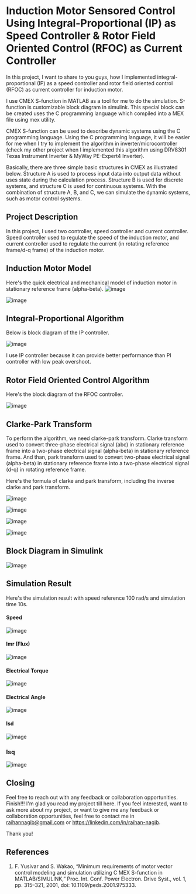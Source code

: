 # Induction Motor Sensored Control Using Integral-Proportional (IP) as Speed Controller & Rotor Field Oriented Control (RFOC) as Current Controller

In this project, I want to share to you guys, how I implemented integral-proportional (IP) as a speed controller and rotor field oriented control (RFOC) as current controller for induction motor. 

I use CMEX S-function in MATLAB as a tool for me to do the simulation. S-function is customizable block diagram in simulink. This special block can be created uses the C programming language which compiled into a MEX file using mex utility.

CMEX S-function can be used to describe dynamic systems using the C programming language. Using the C programming language, it will be easier for me when I try to implement the algorithm in inverter/microcontroller (check my other project when I implemented this algorithm using DRV8301 Texas Instrument Inverter & MyWay PE-Expert4 Inverter).

Basically, there are three simple basic structures in CMEX as illustrated below.
Structure A is used to process input data into output data without uses state during the calculation process. Structure B is used for discrete systems, and structure C is used for continuous systems. With the combination of structure A, B, and C, we can simulate the dynamic systems, such as motor control systems.

## Project Description
In this project, I used two controller, speed controller and current controller. Speed controller used to regulate the speed of the induction motor, and current controller used to regulate the current (in rotating reference frame/d-q frame) of the induction motor.

## Induction Motor Model
Here's the quick electrical and mechanical model of induction motor in stationary reference frame (alpha-beta).
![image](https://github.com/raihannagib/Induction-Motor-RFOC-Sensored/assets/102897878/14dd9bdc-fb57-421b-b7bf-00f3a1a93dbd)

![image](https://github.com/raihannagib/Induction-Motor-RFOC-Sensored/assets/102897878/baae731c-c22a-46af-a0d5-831bbcd3f17f)

## Integral-Proportional Algorithm
Below is block diagram of the IP controller.

![image](https://github.com/raihannagib/Induction-Motor-RFOC-Sensored/assets/102897878/6bfff749-dafc-4d7d-9fb8-d9a94ed1d870)

I use IP controller because it can provide better performance than PI controller with low peak overshoot.

## Rotor Field Oriented Control Algorithm
Here's the block diagram of the RFOC controller.

![image](https://github.com/raihannagib/Induction-Motor-RFOC-Sensored/assets/102897878/8df33559-27d5-48f3-a4e6-a28b3eb37232)

## Clarke-Park Transform
To perform the algorithm, we need clarke-park transform. Clarke transform used to convert three-phase electrical signal (abc) in stationary reference frame into a two-phase electrical signal (alpha-beta) in stationary reference frame. And than, park transform used to convert two-phase electrical signal (alpha-beta) in stationary reference frame into a two-phase electrical signal (d-q) in rotating reference frame.

Here's the formula of clarke and park transform, including the inverse clarke and park transform.

![image](https://github.com/raihannagib/Induction-Motor-RFOC-Sensored/assets/102897878/ad0508c2-4a12-4f3c-a3f1-cf44f471b7cd)

![image](https://github.com/raihannagib/Induction-Motor-RFOC-Sensored/assets/102897878/e519dc75-a286-4f08-993c-2f896451048c)

![image](https://github.com/raihannagib/Induction-Motor-RFOC-Sensored/assets/102897878/b85c018a-6581-47e5-bf4b-0f7df38c1564)

![image](https://github.com/raihannagib/Induction-Motor-RFOC-Sensored/assets/102897878/fedc99e6-9687-4921-ba76-1ba90232766b)

## Block Diagram in Simulink
![image](https://github.com/raihannagib/Induction-Motor-RFOC-Sensored/assets/102897878/f7f67796-d8ba-4a60-baee-b2554475840f)

## Simulation Result
Here's the simulation result with speed reference 100 rad/s and simulation time 10s. 
#### Speed

![image](https://github.com/raihannagib/Induction-Motor-RFOC-Sensored/assets/102897878/34b8cf9d-5d18-4d1a-b5ba-69343944d838)

#### Imr (Flux)

![image](https://github.com/raihannagib/Induction-Motor-RFOC-Sensored/assets/102897878/7c04aa9b-e546-4673-8765-f72326670271)

#### Electrical Torque

![image](https://github.com/raihannagib/Induction-Motor-RFOC-Sensored/assets/102897878/debdc8a6-0d57-43db-aaff-1c93e7c8a8ae)

#### Electrical Angle

![image](https://github.com/raihannagib/Induction-Motor-RFOC-Sensored/assets/102897878/489da725-7e40-4e13-9c87-81d26f5a8317)

#### Isd

![image](https://github.com/raihannagib/Induction-Motor-RFOC-Sensored/assets/102897878/da37c9ed-93e3-43dc-9cab-a105b58ce74e)

### Isq

![image](https://github.com/raihannagib/Induction-Motor-RFOC-Sensored/assets/102897878/76c990e3-4b81-4452-8969-12509bd24903)

## Closing
 Feel free to reach out with any feedback or collaboration opportunities.
Finish!!! I'm glad you read my project till here. If you feel interested, want to ask more about my project, or want to give me any feedback or collaboration opportunities, feel free to contact me in raihannagib@gmail.com or https://linkedin.com/in/raihan-nagib. 

Thank you! 

## References
1. F. Yusivar and S. Wakao, “Minimum requirements of motor vector control modeling and simulation utilizing C MEX S-function in MATLAB/SIMULINK,” Proc. Int. Conf. Power Electron. Drive Syst., vol. 1, pp. 315–321, 2001, doi: 10.1109/peds.2001.975333.
